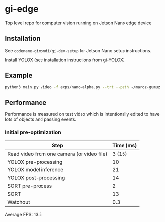 # gi-edge
Top level repo for computer vision running on Jetson Nano edge device

## Installation 
See `codename-gimondi/gi-dev-setup` for Jetson Nano setup instructions.

Install YOLOX (see installation instructions from gi-YOLOX)

## Example 

```bash
python3 main.py video -f exps/nano-alpha.py --trt --path ~/maroz-gumuz.mp4
```

## Performance

Performance is measured on test video which is intentionally edited to have lots of objects and passing events.

### Initial pre-optimization

Step | Time (ms)
--- | ---
Read video from one camera (or video file) | 3 (15)
YOLOX pre-processing | 10
YOLOX model inference | 21
YOLOX post-processing | 14
SORT pre-process | 2
SORT | 13
Watchout | 0.3

Average FPS: 13.5 

